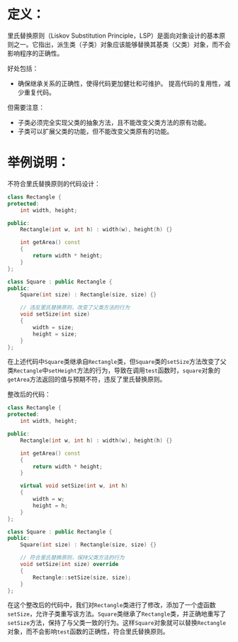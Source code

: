 # 定义：

里氏替换原则（Liskov Substitution Principle，LSP）是面向对象设计的基本原则之一。它指出，派生类（子类）对象应该能够替换其基类（父类）对象，而不会影响程序的正确性。

好处包括：

* 确保继承关系的正确性，使得代码更加健壮和可维护。
提高代码的复用性，减少重复代码。

但需要注意：

* 子类必须完全实现父类的抽象方法，且不能改变父类方法的原有功能。
* 子类可以扩展父类的功能，但不能改变父类原有的功能。

# 举例说明：

不符合里氏替换原则的代码设计：

```C++
class Rectangle {
protected:
    int width, height;

public:
    Rectangle(int w, int h) : width(w), height(h) {}

    int getArea() const
    {
        return width * height;
    }
};

class Square : public Rectangle {
public:
    Square(int size) : Rectangle(size, size) {}

    // 违反里氏替换原则，改变了父类方法的行为
    void setSize(int size)
    {
        width = size;
        height = size;
    }
};
```

在上述代码中`Square`类继承自`Rectangle`类，但`Square`类的`setSize`方法改变了父类`Rectangle`中`setHeight`方法的行为，导致在调用`test`函数时，`square`对象的`getArea`方法返回的值与预期不符，违反了里氏替换原则。

整改后的代码：
```C++
class Rectangle {
protected:
    int width, height;

public:
    Rectangle(int w, int h) : width(w), height(h) {}

    int getArea() const
    {
        return width * height;
    }

    virtual void setSize(int w, int h)
    {
        width = w;
        height = h;
    }
};

class Square : public Rectangle {
public:
    Square(int size) : Rectangle(size, size) {}

    // 符合里氏替换原则，保持父类方法的行为
    void setSize(int size) override
    {
        Rectangle::setSize(size, size);
    }
};
```
在这个整改后的代码中，我们对`Rectangle`类进行了修改，添加了一个虚函数`setSize`，允许子类重写该方法。`Square`类继承了`Rectangle`类，并正确地重写了`setSize`方法，保持了与父类一致的行为。这样`Square`对象就可以替换`Rectangle`对象，而不会影响`test`函数的正确性，符合里氏替换原则。
